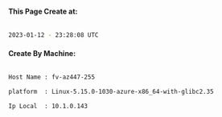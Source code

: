 
   
#### This Page Create at:

```bash

2023-01-12 - 23:28:08 UTC

```

#### Create By Machine:

```bash

Host Name : fv-az447-255

platform  : Linux-5.15.0-1030-azure-x86_64-with-glibc2.35

Ip Local  : 10.1.0.143

```

